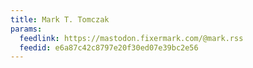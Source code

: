 ```yaml
---
title: Mark T. Tomczak
params:
  feedlink: https://mastodon.fixermark.com/@mark.rss
  feedid: e6a87c42c8797e20f30ed07e39bc2e56
---
```


